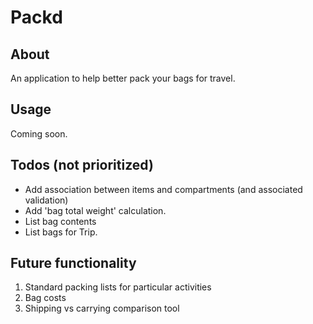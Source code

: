 # Packd

## About

An application to help better pack your bags for travel. 

## Usage

Coming soon.

## Todos (not prioritized)

* Add association between items and compartments (and associated validation)
* Add 'bag total weight' calculation. 
* List bag contents
* List bags for Trip. 

## Future functionality

1. Standard packing lists for particular activities
2. Bag costs
3. Shipping vs carrying comparison tool